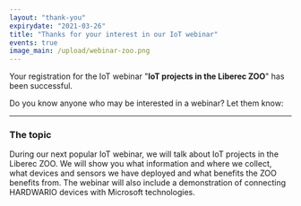 ```yaml
---
layout: "thank-you"
expirydate: "2021-03-26"
title: "Thanks for your interest in our IoT webinar"
events: true
image_main: /upload/webinar-zoo.png
---
```


Your registration for the IoT webinar "**IoT projects in the Liberec ZOO**" has been successful.

Do you know anyone who may be interested in a webinar? Let them know:
<div class="addthis_inline_share_toolbox pb-30" data-url="https://www.hardwario.com/events/2021-03-25-webinar-industry/" data-title="[IoT webinar] IoT projects in the Liberec ZOO" data-description="I'm attending HARDWARIO's IoT webinar aboutIoT projects in the Liberec ZOO"></div>

<hr class = "mb-30"/>

<h3 class = "mb-20">The topic</h3>

<p>During our next popular IoT webinar, we will talk about IoT projects in the Liberec ZOO. We will show you what information and where we collect, what devices and sensors we have deployed and what benefits the ZOO benefits from. The webinar will also include a demonstration of connecting HARDWARIO devices with Microsoft technologies.</p>